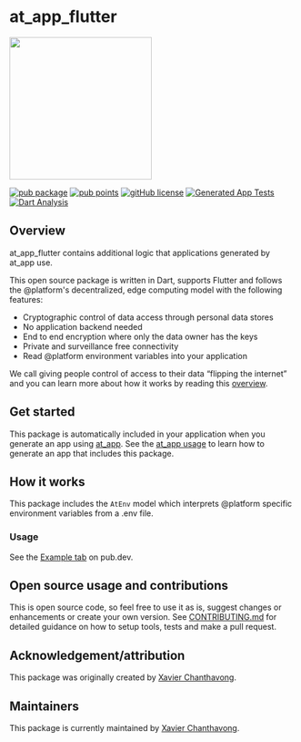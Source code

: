# at_app_flutter

<img width=250px src="https://atsign.dev/assets/img/@platform_logo_grey.svg?sanitize=true">

[![pub package](https://img.shields.io/pub/v/at_app_flutter)](https://pub.dev/packages/at_app_flutter)
[![pub points](https://badges.bar/at_app_flutter/pub%20points)](https://pub.dev/packages/at_app_flutter/score)
[![gitHub license](https://img.shields.io/badge/license-BSD3-blue.svg)](./LICENSE)
[![Generated App Tests](https://github.com/atsign-foundation/at_app/actions/workflows/generated_app_test.yaml/badge.svg?branch=trunk)](https://github.com/atsign-foundation/at_app/actions/workflows/generated_app_test.yaml)
[![Dart Analysis](https://github.com/atsign-foundation/at_app/actions/workflows/analyze_at_app_bundler.yaml/badge.svg?branch=trunk)](https://github.com/atsign-foundation/at_app/actions/workflows/analyze_at_app_bundler.yaml)

## Overview

at_app_flutter contains additional logic that applications generated by at_app use.

This open source package is written in Dart, supports Flutter and follows the
@‎platform's decentralized, edge computing model with the following features:
- Cryptographic control of data access through personal data stores
- No application backend needed
- End to end encryption where only the data owner has the keys
- Private and surveillance free connectivity
- Read @platform environment variables into your application

We call giving people control of access to their data “flipping the internet”
and you can learn more about how it works by reading this
[overview](https://atsign.dev/docs/overview/).

## Get started

This package is automatically included in your application when you generate an app using [at_app](https://pub.dev/packages/at_app). See the [at_app usage](https://pub.dev/packages/at_app/example) to learn how to generate an app that includes this package.

## How it works

This package includes the `AtEnv` model which interprets @platform specific environment variables from a .env file.

### Usage

See the [Example tab](https://pub.dev/packages/at_app_flutter/example) on pub.dev.

## Open source usage and contributions

This is open source code, so feel free to use it as is, suggest changes or
enhancements or create your own version. See [CONTRIBUTING.md](../../CONTRIBUTING.md)
for detailed guidance on how to setup tools, tests and make a pull request.

## Acknowledgement/attribution

This package was originally created by [Xavier Chanthavong](https://github.com/xavierchanth).

## Maintainers

This package is currently maintained by [Xavier Chanthavong](https://github.com/xavierchanth).


